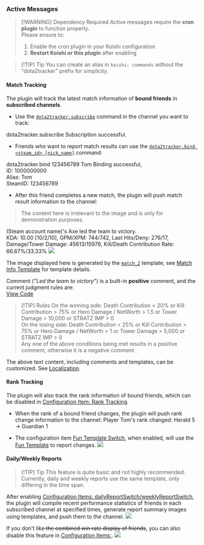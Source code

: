 ### Active Messages
> [!WARNING] Dependency Required
> Active messages require the **cron plugin** to function properly.  
> Please ensure to:
> 1. Enable the cron plugin in your Koishi configuration
> 2. **Restart Koishi or this plugin** after enabling

> [!TIP] Tip
> You can create an alias in `koishi: commands` without the "dota2tracker" prefix for simplicity.  
#### Match Tracking
The plugin will track the latest match information of **bound friends** in **subscribed channels**.  
* Use the [`dota2tracker.subscribe`](./commands.md#dota2tracker-subscribe) command in the channel you want to track:
<chat-panel>
<chat-message nickname="Alice">dota2tracker.subscribe</chat-message>
<chat-message nickname="Koishi">Subscription successful.</chat-message>
</chat-panel>

* Friends who want to report match results can use the [`dota2tracker.bind <steam_id> [nick_name]`](./commands.md#dota2tracker-bind-steam-id-nick-name) command:
<chat-panel>
<chat-message nickname="Alice">dota2tracker.bind 123456789 Tom</chat-message>
<chat-message nickname="Koishi">
  Binding successful,<br>
  ID: 1000000000<br>
  Alias: Tom<br>
  SteamID: 123456789
</chat-message>
</chat-panel>

* After this friend completes a new match, the plugin will push match result information to the channel:
> The content here is irrelevant to the image and is only for demonstration purposes.
<chat-panel>
<chat-message nickname="Koishi">
  (Steam account name)'s Axe led the team to victory.<br>
  KDA: 10.00 [10/2/10], GPM/XPM: 744/742, Last Hits/Deny: 276/17, Damage/Tower Damage: 45613/15976, Kill/Death Contribution Rate: 66.67%/33.33%
  <img src="/en-US/generated/match_2.png" />
</chat-message>
</chat-panel>

The image displayed here is generated by the [`match_2`](./template-match.md#match-2) template, see [Match Info Template](./template-match.md) for template details.  

Comment ("*Led the team to victory*") is a built-in **positive** comment, and the current judgment rules are:  
[View Code](https://github.com/sjtdev/koishi-plugin-dota2tracker/blob/df0abb9ccca5faefb27cc1a366fdaadbd27316ed/src/index.ts#L385-L393)

> [!TIP] Rules
> On the winning side: Death Contribution < 20% or Kill Contribution > 75% or Hero Damage / NetWorth > 1.5 or Tower Damage > 10,000 or STRATZ IMP > 0  
> On the losing side: Death Contribution < 25% or Kill Contribution > 75% or Hero Damage / NetWorth > 1 or Tower Damage > 5,000 or STRATZ IMP > 0  
> Any one of the above conditions being met results in a positive comment, otherwise it is a negative comment  

The above text content, including comments and templates, can be customized. See [Localization](./i18n.md#custom-text).

#### Rank Tracking
The plugin will also track the rank information of bound friends, which can be disabled in [Configuration Item: Rank Tracking](./configs.md#rank-tracking).
* When the rank of a bound friend changes, the plugin will push rank change information to the channel:
<chat-panel><chat-message nickname="Koishi">Player Tom's rank changed: Herald 5 → Guardian 1</chat-message></chat-panel>

* The configuration item [Fun Template Switch](./configs#rankbroadfun-boolean), when enabled, will use the [Fun Template](./template-rank.md) to report changes.
<chat-panel><chat-message nickname="Koishi"><img src="/en-US/generated/rank_fun-up.png" /></chat-message></chat-panel>

#### Daily/Weekly Reports
> [!TIP] Tip
> This feature is quite basic and not highly recommended.  
> Currently, daily and weekly reports use the same template, only differing in the time span.

After enabling [Configuration Items: dailyReportSwitch/weeklyReportSwitch](./configs.md#daily-weekly-reports), the plugin will compile recent performance statistics of friends in each subscribed channel at specified times, generate report summary images using templates, and push them to the channel.
<chat-panel><chat-message nickname="Koishi"><img src="/en-US/generated/daily.png" /></chat-message></chat-panel>

If you don't like<del> the combined win rate display of friends</del>, you can also disable this feature in [Configuration Items:](./configs.md).
<chat-panel><chat-message nickname="Koishi"><img src="/en-US/generated/daily-hideCombi.png" /></chat-message></chat-panel>
